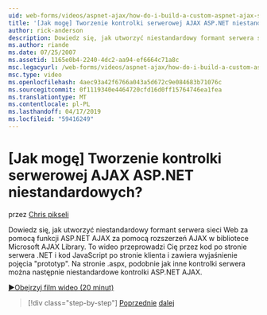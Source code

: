 ```yaml
---
uid: web-forms/videos/aspnet-ajax/how-do-i-build-a-custom-aspnet-ajax-server-control
title: '[Jak mogę] Tworzenie kontrolki serwerowej AJAX ASP.NET niestandardowych? | Microsoft Docs'
author: rick-anderson
description: Dowiedz się, jak utworzyć niestandardowy formant serwera sieci Web za pomocą funkcji ASP.NET AJAX za pomocą rozszerzeń AJAX w bibliotece Microsoft AJAX Library. To wideo przedstawia...
ms.author: riande
ms.date: 07/25/2007
ms.assetid: 1165e0b4-2240-4dc2-aa94-ef6664c71a8c
msc.legacyurl: /web-forms/videos/aspnet-ajax/how-do-i-build-a-custom-aspnet-ajax-server-control
msc.type: video
ms.openlocfilehash: 4aec93a42f6766a043a5d672c9e084683b71076c
ms.sourcegitcommit: 0f1119340e4464720cfd16d0ff15764746ea1fea
ms.translationtype: MT
ms.contentlocale: pl-PL
ms.lasthandoff: 04/17/2019
ms.locfileid: "59416249"
---
```

# <a name="how-do-i-build-a-custom-aspnet-ajax-server-control"></a>[Jak mogę] Tworzenie kontrolki serwerowej AJAX ASP.NET niestandardowych?

przez [Chris pikseli](https://twitter.com/chrispels)

Dowiedz się, jak utworzyć niestandardowy formant serwera sieci Web za pomocą funkcji ASP.NET AJAX za pomocą rozszerzeń AJAX w bibliotece Microsoft AJAX Library. To wideo przeprowadzi Cię przez kod po stronie serwera .NET i kod JavaScript po stronie klienta i zawiera wyjaśnienie pojęcia "prototyp". Na stronie .aspx, podobnie jak inne kontrolki serwera można następnie niestandardowe kontrolki ASP.NET AJAX.

[&#9654;Obejrzyj film wideo (20 minut)](https://channel9.msdn.com/Blogs/ASP-NET-Site-Videos/how-do-i-build-a-custom-aspnet-ajax-server-control)

> [!div class="step-by-step"]
> [Poprzednie](how-do-i-debug-aspnet-ajax-applications-using-visual-studio-2005.md)
> [dalej](how-do-i-use-javascript-to-refresh-an-aspnet-ajax-updatepanel.md)
